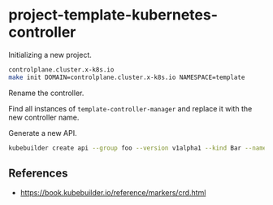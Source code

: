 # project-template-kubernetes-controller

Initializing a new project.

```bash
controlplane.cluster.x-k8s.io
make init DOMAIN=controlplane.cluster.x-k8s.io NAMESPACE=template
```

Rename the controller.

Find all instances of `template-controller-manager` and replace it with the new controller name.

Generate a new API.

```bash
kubebuilder create api --group foo --version v1alpha1 --kind Bar --namespaced=<true|false> --controller --resource --make=false --example=false
```

## References

- https://book.kubebuilder.io/reference/markers/crd.html
